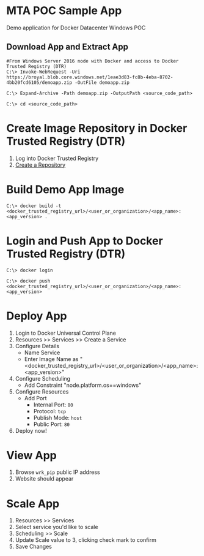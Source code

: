 # MTA POC Sample App
Demo application for Docker Datacenter Windows POC

## Download App and Extract App
```
#From Windows Server 2016 node with Docker and access to Docker Trusted Registry (DTR)
C:\> Invoke-WebRequest -Uri https://broyal.blob.core.windows.net/1eae3d83-fc8b-4eba-8702-4bb20fcd6105/demoapp.zip -OutFile demoapp.zip

C:\> Expand-Archive -Path demoapp.zip -OutputPath <source_code_path>

C:\> cd <source_code_path>
```

# Create Image Repository in Docker Trusted Registry (DTR)
1) Log into Docker Trusted Registry
2) [Create a Repository](https://docs.docker.com/datacenter/dtr/2.2/guides/user/manage-images/)

# Build Demo App Image
```
C:\> docker build -t <docker_trusted_registry_url>/<user_or_organization>/<app_name>:<app_version> .
```

# Login and Push App to Docker Trusted Registry (DTR)
```
C:\> docker login

C:\> docker push <docker_trusted_registry_url>/<user_or_organization>/<app_name>:<app_version>
```

# Deploy App
1) Login to Docker Universal Control Plane
2) Resources >> Services >> Create a Service
3) Configure Details
    * Name Service
    * Enter Image Name as "<docker_trusted_registry_url>/<user_or_organization>/<app_name>:<app_version>"
4) Configure Scheduling
    * Add Constraint "node.platform.os==windows"
5) Configure Resources
    * Add Port
        * Internal Port: `80`
        * Protocol: `tcp`
        * Publish Mode: `host`
        * Public Port: `80`
6) Deploy now!

# View App
1) Browse `wrk_pip` public IP address
2) Website should appear

# Scale App
1) Resources >> Services
2) Select service you'd like to scale
3) Scheduling >> Scale
4) Update Scale value to 3, clicking check mark to confirm
5) Save Changes